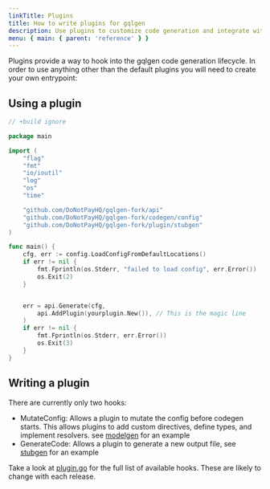 ```yaml
---
linkTitle: Plugins
title: How to write plugins for gqlgen
description: Use plugins to customize code generation and integrate with other libraries
menu: { main: { parent: 'reference' } }
---
```


Plugins provide a way to hook into the gqlgen code generation lifecycle. In order to use anything other than the
default plugins you will need to create your own entrypoint:


## Using a plugin
```go
// +build ignore

package main

import (
	"flag"
	"fmt"
	"io/ioutil"
	"log"
	"os"
	"time"

	"github.com/DoNotPayHQ/gqlgen-fork/api"
	"github.com/DoNotPayHQ/gqlgen-fork/codegen/config"
	"github.com/DoNotPayHQ/gqlgen-fork/plugin/stubgen"
)

func main() {
	cfg, err := config.LoadConfigFromDefaultLocations()
	if err != nil {
		fmt.Fprintln(os.Stderr, "failed to load config", err.Error())
		os.Exit(2)
	}


	err = api.Generate(cfg, 
		api.AddPlugin(yourplugin.New()), // This is the magic line
	)
	if err != nil {
		fmt.Fprintln(os.Stderr, err.Error())
		os.Exit(3)
	}
}

``` 

## Writing a plugin

There are currently only two hooks:
 - MutateConfig: Allows a plugin to mutate the config before codegen starts. This allows plugins to add
    custom directives, define types, and implement resolvers. see
		 [modelgen](https://github.com/DoNotPayHQ/gqlgen-fork/tree/master/plugin/modelgen) for an example
 - GenerateCode: Allows a plugin to generate a new output file, see
    [stubgen](https://github.com/DoNotPayHQ/gqlgen-fork/tree/master/plugin/stubgen) for an example

Take a look at [plugin.go](https://github.com/DoNotPayHQ/gqlgen-fork/blob/master/plugin/plugin.go) for the full list of 
available hooks. These are likely to change with each release.


